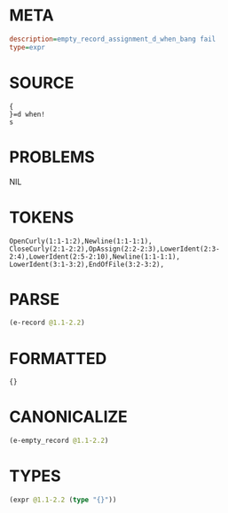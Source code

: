 # META
~~~ini
description=empty_record_assignment_d_when_bang fail
type=expr
~~~
# SOURCE
~~~roc
{
}=d when! 
s
~~~
# PROBLEMS
NIL
# TOKENS
~~~zig
OpenCurly(1:1-1:2),Newline(1:1-1:1),
CloseCurly(2:1-2:2),OpAssign(2:2-2:3),LowerIdent(2:3-2:4),LowerIdent(2:5-2:10),Newline(1:1-1:1),
LowerIdent(3:1-3:2),EndOfFile(3:2-3:2),
~~~
# PARSE
~~~clojure
(e-record @1.1-2.2)
~~~
# FORMATTED
~~~roc
{}
~~~
# CANONICALIZE
~~~clojure
(e-empty_record @1.1-2.2)
~~~
# TYPES
~~~clojure
(expr @1.1-2.2 (type "{}"))
~~~
